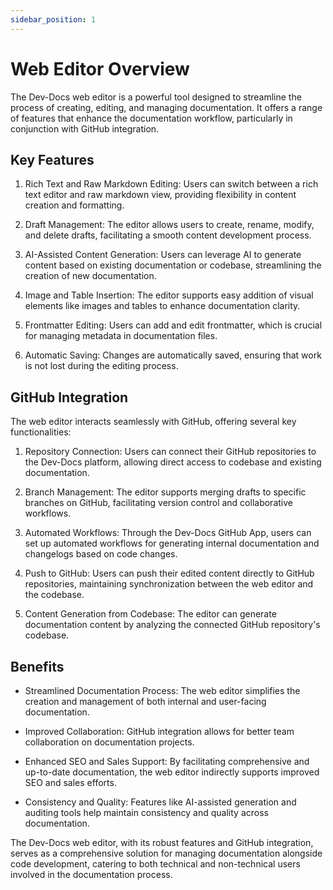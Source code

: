 ```yaml
---
sidebar_position: 1
---
```




# Web Editor Overview

The Dev-Docs web editor is a powerful tool designed to streamline the process of creating, editing, and managing documentation. It offers a range of features that enhance the documentation workflow, particularly in conjunction with GitHub integration.

## Key Features

1. Rich Text and Raw Markdown Editing: Users can switch between a rich text editor and raw markdown view, providing flexibility in content creation and formatting.

2. Draft Management: The editor allows users to create, rename, modify, and delete drafts, facilitating a smooth content development process.

3. AI-Assisted Content Generation: Users can leverage AI to generate content based on existing documentation or codebase, streamlining the creation of new documentation.

4. Image and Table Insertion: The editor supports easy addition of visual elements like images and tables to enhance documentation clarity.

5. Frontmatter Editing: Users can add and edit frontmatter, which is crucial for managing metadata in documentation files.

6. Automatic Saving: Changes are automatically saved, ensuring that work is not lost during the editing process.

## GitHub Integration

The web editor interacts seamlessly with GitHub, offering several key functionalities:

1. Repository Connection: Users can connect their GitHub repositories to the Dev-Docs platform, allowing direct access to codebase and existing documentation.

2. Branch Management: The editor supports merging drafts to specific branches on GitHub, facilitating version control and collaborative workflows.

3. Automated Workflows: Through the Dev-Docs GitHub App, users can set up automated workflows for generating internal documentation and changelogs based on code changes.

4. Push to GitHub: Users can push their edited content directly to GitHub repositories, maintaining synchronization between the web editor and the codebase.

5. Content Generation from Codebase: The editor can generate documentation content by analyzing the connected GitHub repository's codebase.

## Benefits

* Streamlined Documentation Process: The web editor simplifies the creation and management of both internal and user-facing documentation.

* Improved Collaboration: GitHub integration allows for better team collaboration on documentation projects.

* Enhanced SEO and Sales Support: By facilitating comprehensive and up-to-date documentation, the web editor indirectly supports improved SEO and sales efforts.

* Consistency and Quality: Features like AI-assisted generation and auditing tools help maintain consistency and quality across documentation.

The Dev-Docs web editor, with its robust features and GitHub integration, serves as a comprehensive solution for managing documentation alongside code development, catering to both technical and non-technical users involved in the documentation process.
